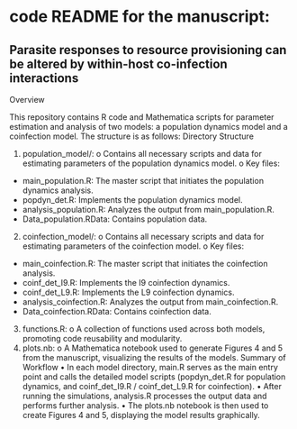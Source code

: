 # code README for the manuscript: 
## Parasite responses to resource provisioning can be altered by within-host co-infection interactions 

Overview

This repository contains R code and Mathematica scripts for parameter estimation and analysis of two models: a population dynamics model and a coinfection model. The structure is as follows:
Directory Structure
1.	population_model/:
o	Contains all necessary scripts and data for estimating parameters of the population dynamics model.
o	Key files:
- main_population.R: The master script that initiates the population dynamics analysis.
- popdyn_det.R: Implements the population dynamics model.
- analysis_population.R: Analyzes the output from main_population.R.
- Data_population.RData: Contains population data.

2.	coinfection_model/:
o	Contains all necessary scripts and data for estimating parameters of the coinfection model.
o	Key files:
- main_coinfection.R: The master script that initiates the coinfection analysis.
- coinf_det_I9.R: Implements the I9 coinfection dynamics.
- coinf_det_L9.R: Implements the L9 coinfection dynamics.
- analysis_coinfection.R: Analyzes the output from main_coinfection.R.
- Data_coinfection.RData: Contains coinfection data.

3.	functions.R:
o	A collection of functions used across both models, promoting code reusability and modularity.
4.	plots.nb:
o	A Mathematica notebook used to generate Figures 4 and 5 from the manuscript, visualizing the results of the models.
Summary of Workflow
•	In each model directory, main.R serves as the main entry point and calls the detailed model scripts (popdyn_det.R for population dynamics, and coinf_det_I9.R / coinf_det_L9.R for coinfection).
•	After running the simulations, analysis.R processes the output data and performs further analysis.
•	The plots.nb notebook is then used to create Figures 4 and 5, displaying the model results graphically.
